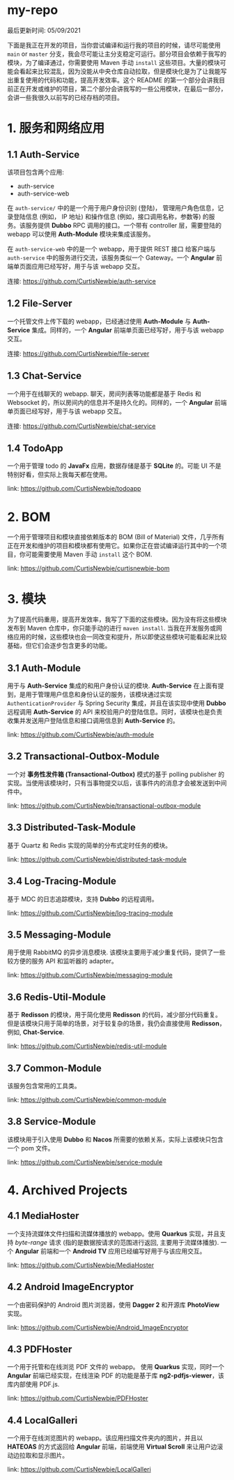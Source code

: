 # my-repo  

最后更新时间: 05/09/2021

下面是我正在开发的项目，当你尝试编译和运行我的项目的时候，请尽可能使用 `main` or `master` 分支，我会尽可能让主分支稳定可运行。部分项目会依赖于我写的模块，为了编译通过，你需要使用 Maven 手动 `install` 这些项目。大量的模块可能会看起来比较混乱，因为没能从中央仓库自动拉取，但是模块化是为了让我能写出重复使用的代码和功能，提高开发效率。这个 README 的第一个部分会讲我目前正在开发或维护的项目，第二个部分会讲我写的一些公用模块，在最后一部分，会讲一些我很久以前写的已经存档的项目。

# 1. 服务和网络应用 

## 1.1 Auth-Service

该项目包含两个应用:

- auth-service
- auth-service-web

在 `auth-service/` 中的是一个用于用户身份识别 (登陆)， 管理用户角色信息，记录登陆信息 (例如， IP 地址) 和操作信息 (例如，接口调用名称，参数等) 的服务。该服务提供 **Dubbo** RPC 调用的接口。一个带有 controller 层，需要登陆的 webapp 可以使用 **Auth-Module** 模块来集成该服务。

在 `auth-service-web` 中的是一个 webapp，用于提供 REST 接口 给客户端与 `auth-service` 中的服务进行交流，该服务类似一个 Gateway。一个 **Angular** 前端单页面应用已经写好，用于与该 webapp 交互。

连接: https://github.com/CurtisNewbie/auth-service

## 1.2 File-Server 

一个托管文件上传下载的 webapp，已经通过使用 **Auth-Module** 与 **Auth-Service** 集成。同样的，一个 **Angular** 前端单页面已经写好，用于与该 webapp 交互。

连接: https://github.com/CurtisNewbie/file-server

## 1.3 Chat-Service 

一个用于在线聊天的 webapp. 聊天，房间列表等功能都是基于 Redis 和 Websocket 的，所以房间内的信息并不是持久化的。同样的，一个 **Angular** 前端单页面已经写好，用于与该 webapp 交互。

连接: https://github.com/CurtisNewbie/chat-service

## 1.4 TodoApp 

一个用于管理 todo 的 **JavaFx** 应用，数据存储是基于 **SQLite** 的。可能 UI 不是特别好看，但实际上我每天都在使用。

link: https://github.com/CurtisNewbie/todoapp

# 2. BOM 

一个用于管理项目和模块直接依赖版本的 BOM (Bill of Material) 文件，几乎所有正在开发和维护的项目和模块都有使用它。如果你正在尝试编译运行其中的一个项目，你可能需要使用 Maven 手动 `install` 这个 BOM.

link: https://github.com/CurtisNewbie/curtisnewbie-bom

# 3. 模块 

为了提高代码重用，提高开发效率，我写了下面的这些模块。因为没有将这些模块发布到 Maven 仓库中，你只能手动的进行 `maven install`. 当我在开发服务或网络应用的时候，这些模块也会一同改变和提升，所以即使这些模块可能看起来比较基础，但它们会逐步包含更多的功能。

## 3.1 Auth-Module

用于与 **Auth-Service** 集成的和用户身份认证的模块. **Auth-Service** 在上面有提到，是用于管理用户信息和身份认证的服务，该模块通过实现 `AuthenticationProvider` 与 Spring Security 集成，并且在该实现中使用 **Dubbo** 远程调用 **Auth-Service** 的 API 来校验用户的登陆信息。同时，该模块也是负责收集并发送用户登陆信息和接口调用信息到 **Auth-Service** 的。

link: https://github.com/CurtisNewbie/auth-module

## 3.2 Transactional-Outbox-Module

一个对 **事务性发件箱 (Transactional-Outbox)** 模式的基于 polling publisher 的实现。当使用该模块时，只有当事物提交以后，该事件内的消息才会被发送到中间件中。

link: https://github.com/CurtisNewbie/transactional-outbox-module

## 3.3 Distributed-Task-Module

基于 Quartz 和 Redis 实现的简单的分布式定时任务的模块。

link: https://github.com/CurtisNewbie/distributed-task-module

## 3.4 Log-Tracing-Module 

基于 MDC 的日志追踪模块，支持 **Dubbo** 的远程调用。

link: https://github.com/CurtisNewbie/log-tracing-module

## 3.5 Messaging-Module 

用于使用 RabbitMQ 的异步消息模块. 该模块主要用于减少重复代码，提供了一些较方便的服务 API 和监听器的 adapter。

link: https://github.com/CurtisNewbie/messaging-module

## 3.6 Redis-Util-Module 

基于 **Redisson** 的模块，用于简化使用 **Redisson** 的代码，减少部分代码重复。但是该模块只用于简单的场景，对于较复杂的场景，我仍会直接使用 **Redisson**，例如, **Chat-Service**.

link: https://github.com/CurtisNewbie/redis-util-module

## 3.7 Common-Module

该服务包含常用的工具类。

link: https://github.com/CurtisNewbie/common-module

## 3.8 Service-Module 

该模块用于引入使用 **Dubbo** 和 **Nacos** 所需要的依赖关系，实际上该模块只包含一个 pom 文件。

link: https://github.com/CurtisNewbie/service-module

# 4. Archived Projects

## 4.1 MediaHoster 

一个支持流媒体文件扫描和流媒体播放的 webapp。使用 **Quarkus** 实现，并且支持 *byte-range* 请求 (指的是数据按请求的范围进行返回, 主要用于流媒体播放). 一个 **Angular** 前端和一个 **Android TV** 应用已经编写好用于与该应用交互。

link: https://github.com/CurtisNewbie/MediaHoster

## 4.2 Android ImageEncryptor

一个由密码保护的 Android 图片浏览器，使用 **Dagger 2** 和开源库 **PhotoView** 实现。

link: https://github.com/CurtisNewbie/Android_ImageEncryptor

## 4.3 PDFHoster

一个用于托管和在线浏览 PDF 文件的 webapp。 使用 **Quarkus** 实现，同时一个 **Angular** 前端已经实现，在线渲染 PDF 的功能是基于库 **ng2-pdfjs-viewer**，该库内部使用 PDF.js.

link: https://github.com/CurtisNewbie/PDFHoster

## 4.4 LocalGalleri 

一个用于在线浏览图片的 webapp。该应用扫描文件夹内的图片，并且以 **HATEOAS** 的方式返回给 **Angular** 前端，前端使用 **Virtual Scroll** 来让用户边滚动边拉取和显示图片。

link: https://github.com/CurtisNewbie/LocalGalleri